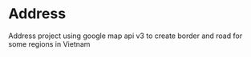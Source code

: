 # Address
Address project using google map api v3 to create border and road for some regions in Vietnam
